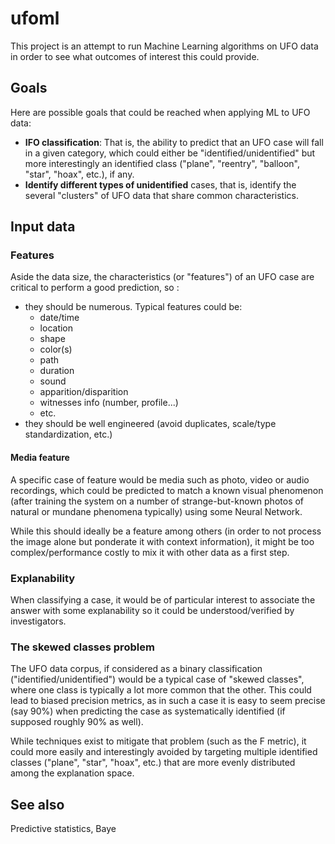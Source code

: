 # ufoml
This project is an attempt to run Machine Learning algorithms on UFO data in order to see what outcomes of interest this could provide.

## Goals
Here are possible goals that could be reached when applying ML to UFO data:

- **IFO classification**: That is, the ability to predict that an UFO case will fall in a given category, which could either be "identified/unidentified" but more interestingly an identified class ("plane", "reentry", "balloon", "star", "hoax", etc.), if any.
- **Identify different types of unidentified** cases, that is, identify the several "clusters" of UFO data that share common characteristics.

## Input data

### Features

Aside the data size, the characteristics (or "features") of an UFO case are critical to perform a good prediction, so :

- they should be numerous. Typical features could be:
    - date/time
    - location
    - shape
    - color(s)
    - path
    - duration
    - sound
    - apparition/disparition
    - witnesses info (number, profile...)
    - etc.
- they should be well engineered (avoid duplicates, scale/type standardization, etc.)

#### Media feature
A specific case of feature would be media such as photo, video or audio recordings,
which could be predicted to match a known visual phenomenon (after training the system on a number of strange-but-known photos of natural or mundane phenomena typically)
using some Neural Network.

While this should ideally be a feature among others (in order to not process the image alone but ponderate it with context information),
it might be too complex/performance costly to mix it with other data as a first step.

### Explanability
When classifying a case, it would be of particular interest to associate the answer with some explanability so it could be understood/verified by investigators.

### The skewed classes problem
The UFO data corpus, if considered as a binary classification ("identified/unidentified") would be a typical case of 
"skewed classes", where one class is typically a lot more common that the other. This could lead to biased precision metrics, 
as in such a case it is easy to seem precise (say 90%) when predicting the case as systematically identified (if supposed roughly 90% as well).

While techniques exist to mitigate that problem (such as the F metric), it could more easily and interestingly avoided 
by targeting multiple identified classes ("plane", "star", "hoax", etc.) that are more evenly distributed among the explanation space.

## See also

Predictive statistics, Baye